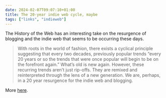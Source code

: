 ```yaml
---
date: 2024-02-07T09:07:10+01:00
title: The 20-year indie web cycle, maybe
tags: ["links", "indieweb"]
---
```

The History of the Web has an interesting take on the resurgence of blogging and
the indie web that seems to be occurring these days. 

> With roots in the world of fashion, there exists a cyclical principle
suggesting that every two decades, previously popular trends “every 20 years or
so the trends that were once popular will begin to be on the forefront again.”
What’s old is new again. However, these recurring trends aren’t just rip-offs.
They are remixed and reinterpreted through the lens of a new generation. We are,
perhaps, in a 20 year resurgence for the indie web and blogging.

More [here](https://thehistoryoftheweb.com/weve-been-waiting-20-years-for-this/).
